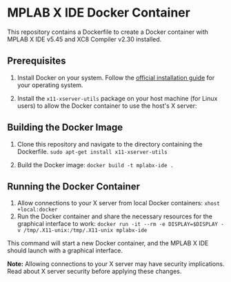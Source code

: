 # MPLAB X IDE Docker Container

This repository contains a Dockerfile to create a Docker container with MPLAB X IDE v5.45 and XC8 Compiler v2.30 installed.

## Prerequisites

1. Install Docker on your system. Follow the [official installation guide](https://docs.docker.com/engine/install/) for your operating system.

2. Install the `x11-xserver-utils` package on your host machine (for Linux users) to allow the Docker container to use the host's X server:

## Building the Docker Image

1. Clone this repository and navigate to the directory containing the Dockerfile.
``` sudo apt-get install x11-xserver-utils ```

2. Build the Docker image:
```docker build -t mplabx-ide .```

## Running the Docker Container

1. Allow connections to your X server from local Docker containers:
``` xhost +local:docker ```
2. Run the Docker container and share the necessary resources for the graphical interface to work:
``` docker run -it --rm -e DISPLAY=$DISPLAY -v /tmp/.X11-unix:/tmp/.X11-unix mplabx-ide ```

This command will start a new Docker container, and the MPLAB X IDE should launch with a graphical interface.

**Note:** Allowing connections to your X server may have security implications. Read about X server security before applying these changes.
